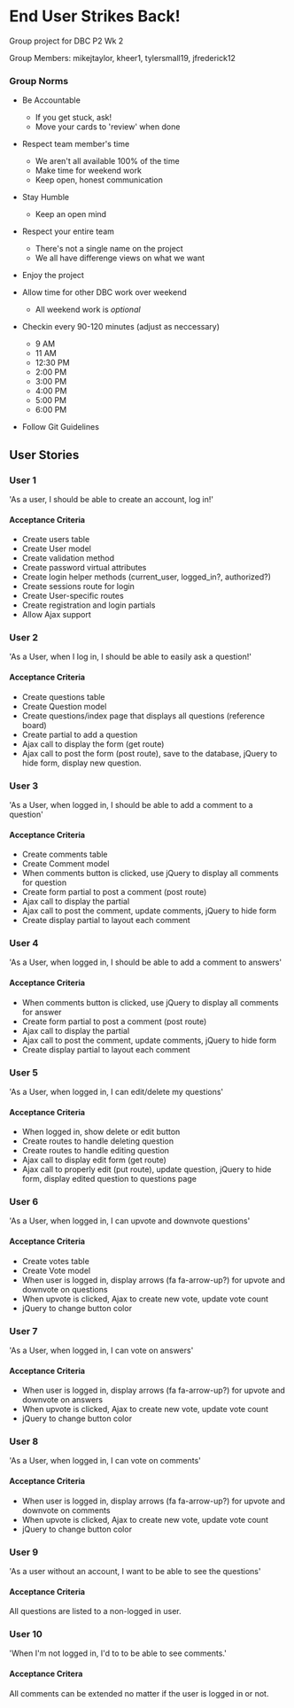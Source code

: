 # End User Strikes Back!
Group project for DBC P2 Wk 2

Group Members: mikejtaylor, kheer1, tylersmall19, jfrederick12

### Group Norms

* Be Accountable
  * If you get stuck, ask!
  * Move your cards to 'review' when done

* Respect team member's time
  * We aren't all available 100% of the time
  * Make time for weekend work
  * Keep open, honest communication

* Stay Humble
  * Keep an open mind

* Respect your entire team
  * There's not a single name on the project
  * We all have differenge views on what we want

* Enjoy the project

* Allow time for other DBC work over weekend
  * All weekend work is _optional_

* Checkin every 90-120 minutes (adjust as neccessary)
  * 9 AM
  * 11 AM
  * 12:30 PM
  * 2:00 PM
  * 3:00 PM
  * 4:00 PM
  * 5:00 PM
  * 6:00 PM

* Follow Git Guidelines

## User Stories

### User 1

'As a user, I should be able to create an account, log in!'

#### Acceptance Criteria

* Create users table
* Create User model
* Create validation method
* Create password virtual attributes
* Create login helper methods (current_user, logged_in?, authorized?)
* Create sessions route for login
* Create User-specific routes
* Create registration and login partials
* Allow Ajax support

### User 2

'As a User, when I log in, I should be able to easily ask a question!'

#### Acceptance Criteria

* Create questions table
* Create Question model
* Create questions/index page that displays all questions (reference board)
* Create partial to add a question
* Ajax call to display the form (get route)
* Ajax call to post the form (post route), save to the database, jQuery to hide form, display new question.

### User 3

'As a User, when logged in, I should be able to add a comment to a question'

#### Acceptance Criteria

* Create comments table
* Create Comment model
* When comments button is clicked, use jQuery to display all comments for question
* Create form partial to post a comment (post route)
* Ajax call to display the partial
* Ajax call to post the comment, update comments, jQuery to hide form
* Create display partial to layout each comment

### User 4

'As a User, when logged in, I should be able to add a comment to answers'

#### Acceptance Criteria

* When comments button is clicked, use jQuery to display all comments for answer
* Create form partial to post a comment (post route)
* Ajax call to display the partial
* Ajax call to post the comment, update comments, jQuery to hide form
* Create display partial to layout each comment

### User 5

'As a User, when logged in, I can edit/delete my questions'

#### Acceptance Criteria

* When logged in, show delete or edit button
* Create routes to handle deleting question
* Create routes to handle editing question
* Ajax call to display edit form (get route)
* Ajax call to properly edit (put route), update question, jQuery to hide form, display edited question to questions page

### User 6

'As a User, when logged in, I can upvote and downvote questions'

#### Acceptance Criteria

* Create votes table
* Create Vote model
* When user is logged in, display arrows (fa fa-arrow-up?) for upvote and downvote on questions
* When upvote is clicked, Ajax to create new vote, update vote count
* jQuery to change button color

### User 7

'As a User, when logged in, I can vote on answers'

#### Acceptance Criteria

* When user is logged in, display arrows (fa fa-arrow-up?) for upvote and downvote on answers
* When upvote is clicked, Ajax to create new vote, update vote count
* jQuery to change button color

### User 8

'As a User, when logged in, I can vote on comments'

#### Acceptance Criteria

* When user is logged in, display arrows (fa fa-arrow-up?) for upvote and downvote on comments
* When upvote is clicked, Ajax to create new vote, update vote count
* jQuery to change button color


### User 9

'As a user without an account, I want to be able to see the questions'

#### Acceptance Criteria

All questions are listed to a non-logged in user.

### User 10

'When I'm not logged in, I'd to to be able to see comments.'

#### Acceptance Critera

All comments can be extended no matter if the user is logged in or not.

